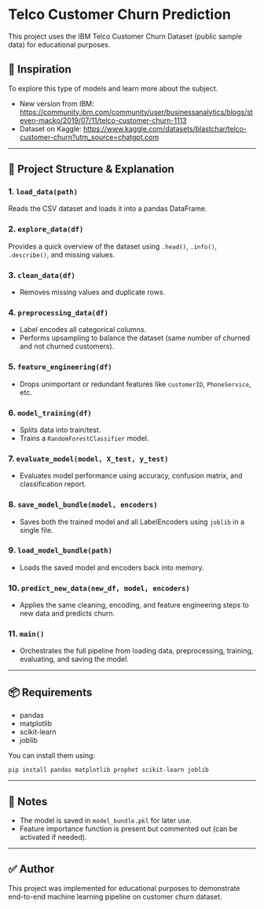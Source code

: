 # Telco Customer Churn Prediction

This project uses the IBM Telco Customer Churn Dataset (public sample data) for educational purposes.

## 📌 Inspiration
To explore this type of models and learn more about the subject.

- New version from IBM: https://community.ibm.com/community/user/businessanalytics/blogs/steven-macko/2019/07/11/telco-customer-churn-1113
- Dataset on Kaggle: https://www.kaggle.com/datasets/blastchar/telco-customer-churn?utm_source=chatgpt.com

---

## 📂 Project Structure & Explanation

### 1. `load_data(path)`
Reads the CSV dataset and loads it into a pandas DataFrame.

### 2. `explore_data(df)`
Provides a quick overview of the dataset using `.head()`, `.info()`, `.describe()`, and missing values.

### 3. `clean_data(df)`
- Removes missing values and duplicate rows.

### 4. `preprocessing_data(df)`
- Label encodes all categorical columns.
- Performs upsampling to balance the dataset (same number of churned and not churned customers).

### 5. `feature_engineering(df)`
- Drops unimportant or redundant features like `customerID`, `PhoneService`, etc.

### 6. `model_training(df)`
- Splits data into train/test.
- Trains a `RandomForestClassifier` model.

### 7. `evaluate_model(model, X_test, y_test)`
- Evaluates model performance using accuracy, confusion matrix, and classification report.

### 8. `save_model_bundle(model, encoders)`
- Saves both the trained model and all LabelEncoders using `joblib` in a single file.

### 9. `load_model_bundle(path)`
- Loads the saved model and encoders back into memory.

### 10. `predict_new_data(new_df, model, encoders)`
- Applies the same cleaning, encoding, and feature engineering steps to new data and predicts churn.

### 11. `main()`
- Orchestrates the full pipeline from loading data, preprocessing, training, evaluating, and saving the model.

---

## 📦 Requirements
- pandas
- matplotlib
- scikit-learn
- joblib

You can install them using:

```
pip install pandas matplotlib prophet scikit-learn joblib
```

---

## 🧠 Notes
- The model is saved in `model_bundle.pkl` for later use.
- Feature importance function is present but commented out (can be activated if needed).

---

## ✅ Author
This project was implemented for educational purposes to demonstrate end-to-end machine learning pipeline on customer churn dataset.